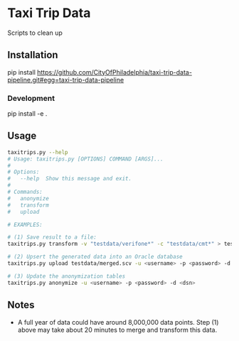 Taxi Trip Data
==============

Scripts to clean up

## Installation

pip install https://github.com/CityOfPhiladelphia/taxi-trip-data-pipeline.git#egg=taxi-trip-data-pipeline


### Development

pip install -e .


## Usage

```bash
taxitrips.py --help
# Usage: taxitrips.py [OPTIONS] COMMAND [ARGS]...
#
# Options:
#   --help  Show this message and exit.
#
# Commands:
#   anonymize
#   transform
#   upload

# EXAMPLES:

# (1) Save result to a file:
taxitrips.py transform -v "testdata/verifone*" -c "testdata/cmt*" > testdata/merged.csv

# (2) Upsert the generated data into an Oracle database
taxitrips.py upload testdata/merged.scv -u <username> -p <password> -d <dsn>

# (3) Update the anonymization tables
taxitrips.py anonymize -u <username> -p <password> -d <dsn>
```

## Notes

* A full year of data could have around 8,000,000 data points. Step (1) above
  may take about 20 minutes to merge and transform this data.
